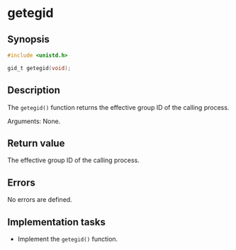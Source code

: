 # getegid

## Synopsis

```c
#include <unistd.h>

gid_t getegid(void);
```

## Description

The `getegid()` function returns the effective group ID of the calling process.

Arguments:
None.

## Return value

The effective group ID of the calling process.

## Errors

No errors are defined.

## Implementation tasks

* Implement the `getegid()` function.
